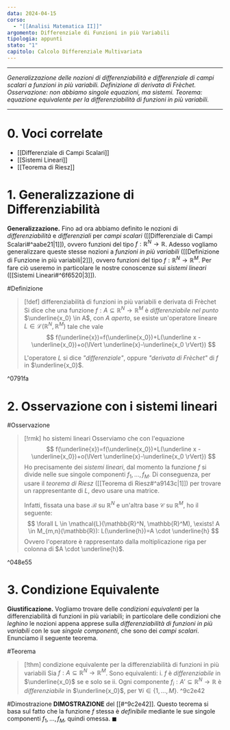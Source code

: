```yaml
---
data: 2024-04-15
corso:
  - "[[Analisi Matematica II]]"
argomento: Differenziale di Funzioni in più Variabili
tipologia: appunti
stato: "1"
capitolo: Calcolo Differenziale Multivariata
---
```

- - -
*Generalizzazione delle nozioni di differenziabilità e differenziale di campi scalari a funzioni in più variabili. Definizione di derivata di Frèchet. Osservazione: non abbiamo singole equazioni, ma sistemi. Teorema: equazione equivalente per la differenziabilità di funzioni in più variabili.*
- - -
# 0. Voci correlate
- [[Differenziale di Campi Scalari]]
- [[Sistemi Lineari]]
- [[Teorema di Riesz]]
# 1. Generalizzazione di Differenziabilità
**Generalizzazione.** Fino ad ora abbiamo definito le nozioni di *differenziabilità* e *differenziali* per *campi scalari* ([[Differenziale di Campi Scalari#^aabe21|1]]), ovvero funzioni del tipo $f:\mathbb{R}^N \longrightarrow \mathbb{R}$. Adesso vogliamo generalizzare queste stesse nozioni a *funzioni in più variabili* ([[Definizione di Funzione in più variabili|2]]), ovvero funzioni del tipo $f:\mathbb{R}^N \longrightarrow \mathbb{R}^M$. Per fare ciò useremo in particolare le nostre conoscenze sui *sistemi lineari* ([[Sistemi Lineari#^6f6520|3]]).

#Definizione 
> [!def] differenziabilità di funzioni in più variabili e derivata di Frèchet
> Si dice che una funzione $f:A \subseteq \mathbb{R}^N \longrightarrow \mathbb{R}^M$ è *differenziabile nel punto* $\underline{x_0} \in A$, con $A$ *aperto*, se esiste un'operatore lineare $L \in \mathcal{L}(\mathbb{R}^N, \mathbb{R}^M)$ tale che vale
> $$
> f(\underline{x})=f(\underline{x_0})+L(\underline x - \underline{x_0})+o(\lVert \underline{x}-\underline{x_0 \rVert})
> $$
> 
> L'operatore $L$ si dice *"differenziale"*, oppure *"derivata di Frèchet"* di $f$ in $\underline{x_0}$.

^0791fa

# 2. Osservazione con i sistemi lineari
#Osservazione 
> [!rmk] ho sistemi lineari
> Osserviamo che con l'equazione
> $$
> f(\underline{x})=f(\underline{x_0})+L(\underline x - \underline{x_0})+o(\lVert \underline{x}-\underline{x_0 \rVert})
> $$
> Ho precisamente dei *sistemi lineari*, dal momento la funzione $f$ si divide nelle sue singole componenti $f_1, \ldots, f_M$. Di conseguenza, per usare il *teorema di Riesz* ([[Teorema di Riesz#^a9143c|1]]) per trovare un rappresentante di $L$, devo usare una matrice.
> 
> Infatti, fissata una base $\mathcal{B}$ su $\mathbb{R}^N$ e un'altra base $\mathcal{C}$ su $\mathbb{R}^M$, ho il seguente:
> $$
> \forall L \in \mathcal{L}(\mathbb{R}^N, \mathbb{R}^M), \exists! A \in M_{m,n}(\mathbb{R}): L(\underline{h})=A \cdot \underline{h}
> $$
> Ovvero l'operatore è rappresentato dalla moltiplicazione riga per colonna di $A \cdot \underline{h}$.

^048e55

# 3. Condizione Equivalente 
**Giustificazione.** Vogliamo trovare delle *condizioni equivalenti* per la differenziabilità di funzioni in più variabili; in particolare delle condizioni che *leghino* le nozioni appena apprese sulla *differenziabilità di funzioni in più variabili* con le sue *singole componenti*, che sono dei *campi scalari*. Enunciamo il seguente teorema.

#Teorema 
> [!thm] condizione equivalente per la differenziabilità di funzioni in più variabili
> Sia $f:A \subseteq \mathbb{R}^N \longrightarrow \mathbb{R}^M$. Sono equivalenti:
> i. $f$ è *differenziabile* in $\underline{x_0}$
> se e solo se
> ii. Ogni componente $f_i: A' \subseteq \mathbb{R}^N \longrightarrow \mathbb{R}$ è *differenziabile* in $\underline{x_0}$, per $\forall i \in \{1, \ldots, M\}$.
^9c2e42

#Dimostrazione 
**DIMOSTRAZIONE** del [[#^9c2e42]].
Questo teorema si basa sul fatto che la funzione $f$ stessa è *definibile* mediante le sue singole componenti $f_1, \ldots, f_M$, quindi omessa. $\blacksquare$
